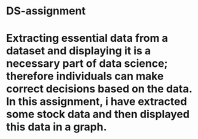 # DS-assignment
# Extracting essential data from a dataset and displaying it is a necessary part of data science; therefore individuals can make correct decisions based on the data. In this assignment, i have extracted some stock data and then displayed this data in a graph.
